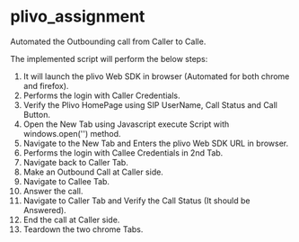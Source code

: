 # plivo_assignment

Automated the Outbounding call from Caller to Calle.

The implemented script will perform the below steps:

1. It will launch the plivo Web SDK in browser (Automated for both chrome and firefox).
2. Performs the login with Caller Credentials.
3. Verify the Plivo HomePage using SIP UserName, Call Status and Call Button.
4. Open the New Tab using Javascript execute Script with windows.open('') method.
5. Navigate to the New Tab and Enters the plivo Web SDK URL in browser.
6. Performs the login with Callee Credentials in 2nd Tab.
7. Navigate back to Caller Tab.
8. Make an Outbound Call at Caller side.
9. Navigate to Callee Tab.
10. Answer the call.
11. Navigate to Caller Tab and Verify the Call Status (It should be Answered).
12. End the call at Caller side.
13. Teardown the two chrome Tabs.


